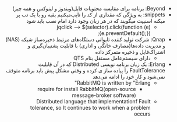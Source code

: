 <div dir="rtl">

* Beyond: برنامه برای مقایسه محتویات فایل(ویندوز و لینوکس و همه چیز)
* snippets: به ویژگی که مقداری از کد را تایپ‌میکنیم بقیه رو با یک تب پر میکنه اسنیپت میگویند که در هر زبان وجود دارد امام نصب باید شود
    * jqclick --> $(selector).click(function (e) {e.preventDefault();});
* Qnap: شرکت تولید کننده تایوانی دستگاه‌های مرتبط ذخیره‌ساز شبکه (NAS) و مدیریت داده‌ها(مصارف خانگی و اداری) با قابلیت پشتیبان‌گیری و اشتراک‌فایل و ذخیره متمرکز داده
    * دارای سیستم‌عامل مستقل بنام QTS
* Erlang: یک زبان برنامه نویسی Distributed که در آن قابلیت FaultTolerance را پیاده ساز ی کرده و وقتی مشکل پیش باید برنامه متوقف نمی‌شود و کار خود را ادامه می‌دهد
  * RabbitMQ is written by "Erlang"
    * require for install RabbitMQ(open-source message-broker software)
  * Distributed language that implementationf Fault tolerance, so It continues to work when a problem occurs


</div>